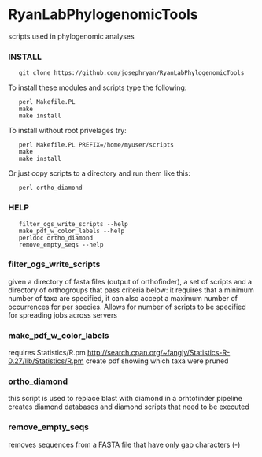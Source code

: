 # RyanLabPhylogenomicTools
scripts used in phylogenomic analyses

### INSTALL

```
   git clone https://github.com/josephryan/RyanLabPhylogenomicTools
```

To install these modules and scripts type the following:

```
   perl Makefile.PL
   make
   make install
```
   
To install without root privelages try:

```
   perl Makefile.PL PREFIX=/home/myuser/scripts
   make
   make install
```

Or just copy scripts to a directory and run them like this:

```
   perl ortho_diamond
```

### HELP

```
   filter_ogs_write_scripts --help
   make_pdf_w_color_labels --help
   perldoc ortho_diamond
   remove_empty_seqs --help
```

### filter_ogs_write_scripts

given a directory of fasta files (output of orthofinder), 
a set of scripts and a directory of orthogroups that pass criteria below:
it requires that a minimum number of taxa are specified,
it can also accept a maximum number of occurrences for per species.
Allows for number of scripts to be specified for spreading jobs across servers

### make_pdf_w_color_labels

requires Statistics/R.pm 
  http://search.cpan.org/~fangly/Statistics-R-0.27/lib/Statistics/R.pm
create pdf showing which taxa were pruned

### ortho_diamond 

this script is used to replace blast with diamond in a orhtofinder pipeline
creates diamond databases and diamond scripts that need to be executed

### remove_empty_seqs

removes sequences from a FASTA file that have only gap characters (-)

